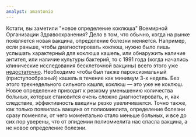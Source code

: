 ```yaml
---
analyst: amantonio
---
```


Кстати, вы заметили "новое определение коклюша" Всемирной Организации Здравоохранения? Дело в том, что обычно, когда на рынке появляется новая вакцина, определение болезни меняется. Например, если раньше, чтобы диагностировать коклюш, нужно было лишь услышать характерный для коклюша кашель, или обнаружить наличие антител, или наличие культуры бактерий, то с 1991 года (когда начались клинические исследования бесклеточной вакцины) всего этого уже [недостаточно](http://apps.who.int/iris/bitstream/10665/66921/1/MIM_EPI_PERT_91.1.pdf). Необходимо чтобы был также пароксизмальный (приступообразный) кашель в течение как минимум 3-х недель. Без этого трехнедельного сильного кашля, коклюш — это уже не коклюш. Новое определение приводит к резкому уменьшению количества больных, которых становится очень сложно диагностировать, и, как следствие, эффективность вакцины резко увеличивается. Точно также, как только появилась вакцина от полиомиелита, определение болезни сразу поменяли, от чего моментально стало меньше больных, и все до сих пор уверены, что от эпидемии полиомиелита нас спасла вакцина, а не новое определение болезни.
